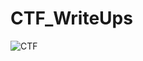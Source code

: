 # CTF_WriteUps

![CTF](https://middleeasternet.com/middleeasternet/wp-content/uploads/2017/10/ctf-1000x550-660x330.jpg)
